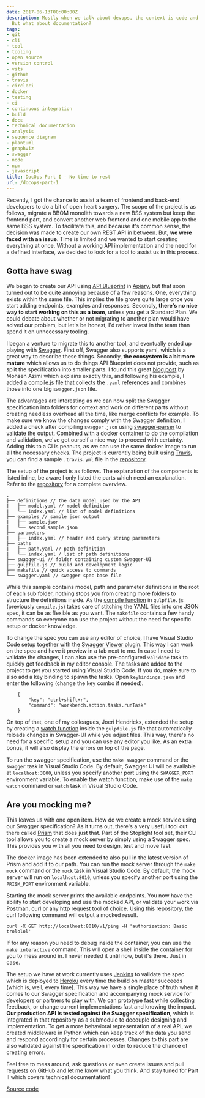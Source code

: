 ```yaml
---
date: 2017-06-13T00:00:00Z
description: Mostly when we talk about devops, the context is code and applications.
  But what about documentation?
tags:
- git
- cli
- tool
- tooling
- open source
- version control
- vsts
- github
- travis
- circleci
- docker
- testing
- ci
- continuous integration
- build
- docs
- technical documentation
- analysis
- sequence diagram
- plantuml
- graphviz
- swagger
- node
- npm
- javascript
title: DocOps Part I - No time to rest
url: /docops-part-1
---
```


Recently, I got the chance to assist a team of frontend and back-end developers to do a bit of open heart surgery. The scope of the project is as follows, migrate a BBOM monolith towards a new BSS system but keep the frontend part, and convert another web frontend and one mobile app to the same BSS system. To facilitate this, and because it's common sense, the decision was made to create our own REST API in between. But, **we were faced with an issue**. Time is limited and we wanted to start creating everything at once. Without a working API implementation and the need for a defined interface, we decided to look for a tool to assist us in this process.

## Gotta have swag

We began to create our API using <a href="https://apiblueprint.org/" target="_blank">API Blueprint</a> in <a href="https://apiary.io/" target="_blank">Apiary</a>, but that soon turned out to be quite annoying because of a few reasons. One, everything exists within the same file. This implies the file grows quite large once you start adding endpoints, examples and responses. Secondly, **there's no nice way to start working on this as a team**, unless you get a Standard Plan. We could debate about whether or not migrating to another plan would have solved our problem, but let's be honest, I'd rather invest in the team than spend it on unnecessary tooling.

I began a venture to migrate this to another tool, and eventually ended up playing with <a href="http://swagger.io/" target="_blank">Swagger</a>. First off, Swagger also supports yaml, which is a great way to describe these things. Secondly, **the ecosystem is a bit more mature** which allows us to do things API Blueprint does not provide, such as split the specification into smaller parts. I found this great <a href="http://azimi.me/2015/07/16/split-swagger-into-smaller-files.html" target="_blank">blog post</a> by Mohsen Azimi which explains exactly this, and following his example, I added a <a href="https://github.com/JanJoris/docops-template-api/blob/9de906bd9e991a1610ba2a024ea15c1325e49f0b/api/compile.js" target="_blank">compile.js</a> file that collects the `.yaml` references and combines those into one big `swagger.json` file.

The advantages are interesting as we can now split the Swagger specification into folders for context and work on different parts without creating needless overhead all the time, like merge conflicts for example. To make sure we know the changes comply with the Swagger definition, I added a check after compiling `swagger.json` using <a href="https://github.com/BigstickCarpet/swagger-parser" target="_blank">swagger-parser</a> to validate the output. Combined with a docker container to do the compilation and validation, we've got ourself a nice way to proceed with certainty. Adding this to a CI is peanuts, as we can use the same docker image to run all the necessary checks. The project is currently being built using <a href="https://travis-ci.org/JanJoris/docops-template" target="_blank">Travis</a>, you can find a sample `.travis.yml` file in the <a href="https://github.com/JanJoris/docops-template-api/blob/master/.travis.yml" target="_blank">repository</a>.

The setup of the project is as follows. The explanation of the components is listed inline, be aware I only listed the parts which need an explanation. Refer to the <a href="https://github.com/JanJoris/docops-template-api" target="_blank">repository</a> for a complete overview.

```
.
├── definitions // the data model used by the API
|   ├── model.yaml // model definition
|   └── index.yaml // list of model definitions
├── examples // sample json output
|   ├── sample.json
|   └── second_sample.json
├── parameters
|   ├── index.yaml // header and query string parameters
├── paths
|   ├── path.yaml // path definition
|   └── index.yaml / list of path definitions
├── swagger-ui // folder containing custom Swagger-UI
├── gulpfile.js // build and development logic
├── makefile // quick access to commands
└── swagger.yaml // swagger spec base file
```

While this sample contains model, path and parameter definitions in the root of each sub folder, nothing stops you from creating more folders to structure the definitions inside. As the <a href="https://github.com/JanJoris/docops-template-api/blob/master/gulpfile.js#L31" target="_blank">compile function</a> in `gulpfile.js` (previously `compile.js`) takes care of stitching the YAML files into one JSON spec, it can be as flexible as you want. The `makefile` contains a few handy commands so everyone can use the project without the need for specific setup or docker knowledge.

To change the spec you can use any editor of choice, I have Visual Studio Code setup together with the <a href="https://marketplace.visualstudio.com/items?itemName=Arjun.swagger-viewer" target="_blank">Swagger Viewer plugin</a>. This way I can work on the spec and have it preview in a tab next to me. In case I need to validate the changes, I can also use the pre-configured `validate` task to quickly get feedback in my editor console. The tasks are added to the project to get you started using Visual Studio Code. If you do, make sure to also add a key binding to spawn the tasks. Open `keybindings.json` and enter the following (change the key combo if needed).

```
    {
        "key": "ctrl+shift+r",
        "command": "workbench.action.tasks.runTask"
    }
```

On top of that, one of my colleagues, Joeri Hendrickx, extended the setup by creating a <a href="https://github.com/JanJoris/docops-template-api/blob/master/gulpfile.js#L13" target="_blank">watch function</a> inside the `gulpfile.js` file that automatically reloads changes in Swagger-UI while you adjust files. This way, there's no need for a specific setup and you can use any editor you like. As an extra bonus, it will also display the errors on top of the page.

To run the swagger specification, use the `make swagger` command or the `swagger` task in Visual Studio Code. By default, Swagger UI will be available at `localhost:3000`, unless you specify another port using the `SWAGGER_PORT` environment variable. To enable the watch function, make use of the `make watch` command or `watch` task in Visual Studio Code.

## Are you mocking me?

This leaves us with one open item. How do we create a mock service using our Swagger specification? As it turns out, there's a very useful tool out there called <a href="https://stoplight.io/platform/prism/" target="_blank">Prism</a> that does just that. Part of the Stoplight tool set, their CLI tool allows you to create a mock server by simply using a Swagger spec. This provides you with all you need to design, test and move fast.

The docker image has been extended to also pull in the latest version of Prism and add it to our path. You can run the mock server through the `make mock` command or the `mock` task in Visual Studio Code. By default, the mock server will run on `localhost:8010`, unless you specify another port using the `PRISM_PORT` environment variable.

Starting the mock server prints the available endpoints. You now have the ability to start developing and use the mocked API, or validate your work via <a href="https://www.getpostman.com/" target="_blank">Postman</a>, curl or any http request tool of choice. Using this repository, the curl following command will output a mocked result.

    curl -X GET http://localhost:8010/v1/ping -H 'authorization: Basic trololol'

If for any reason you need to debug inside the container, you can use the `make interactive` command. This will open a shell inside the container for you to mess around in. I never needed it until now, but it's there. Just in case.

The setup we have at work currently uses <a href="https://jenkins.io/" target="_blank">Jenkins</a> to validate the spec which is deployed to <a href="https://dashboard.heroku.com/login" target="_blank">Heroku</a> every time the build on master succeeds (which is, well, every time). This way we have a single place of truth when it comes to our Swagger specification and accompanying mock service for developers or partners to play with. We can prototype fast while collecting feedback, or change current implementations fast and knowing the impact. **Our production API is tested against the Swagger specification**, which is integrated in that repository as a submodule to decouple designing and implementation. To get a more behavioral representation of a real API, we created middleware in Python which can keep track of the data you send and respond accordingly for certain processes. Changes to this part are also validated against the specification in order to reduce the chance of creating errors.

Feel free to mess around, ask questions or even create issues and pull requests on GitHub and let me know what you think. And stay tuned for Part II which covers technical documentation!

<a class="github_link" href="https://github.com/JanJoris/docops-template-api" target="_blank" >Source code</a>